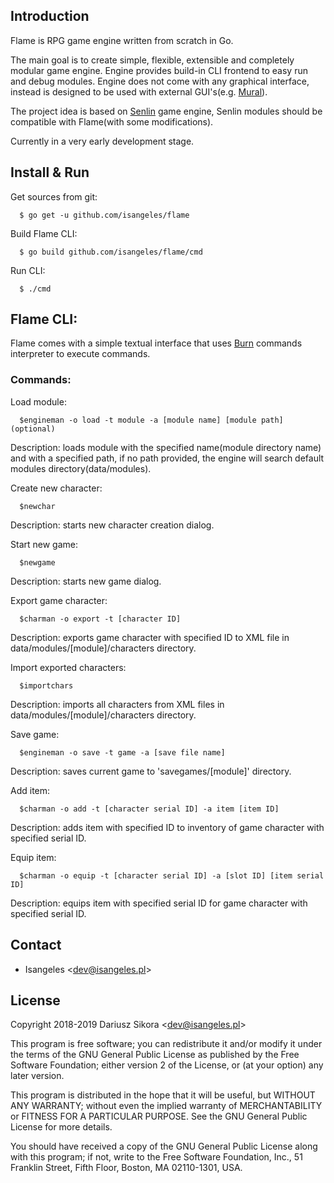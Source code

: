 ## Introduction
  Flame is RPG game engine written from scratch in Go.
  
  The main goal is to create simple, flexible, extensible and completely modular game engine. Engine provides build-in CLI frontend to easy run and debug modules. Engine does not come with any graphical interface, instead is designed to be used with external GUI's(e.g. [Mural](https://github.com/isangeles/mural)).
  
  The project idea is based on [Senlin](https://github.com/isangeles/senlin) game engine, Senlin modules should be compatible with Flame(with some modifications).
  
  Currently in a very early development stage.

## Install & Run
  Get sources from git:
```
  $ go get -u github.com/isangeles/flame
```
  Build Flame CLI:
```
  $ go build github.com/isangeles/flame/cmd
```
  Run CLI:
```
  $ ./cmd
```

## Flame CLI:
Flame comes with a simple textual interface that uses [Burn](https://github.com/isangeles/flame/cmd/burn) commands interpreter to execute commands.

### Commands:
Load module:
```
  $engineman -o load -t module -a [module name] [module path](optional)
```
Description: loads module with the specified name(module directory name) and with a specified path,
if no path provided, the engine will search default modules directory(data/modules).

Create new character:
```
  $newchar
```
Description: starts new character creation dialog.

Start new game:
```
  $newgame
```
Description: starts new game dialog.

Export game character:
```
  $charman -o export -t [character ID]
```
Description: exports game character with specified ID to XML file in
data/modules/[module]/characters directory.

Import exported characters:
```
  $importchars
```
Description: imports all characters from XML files in
data/modules/[module]/characters directory.

Save game:
```
  $engineman -o save -t game -a [save file name]
```
Description: saves current game to 'savegames/[module]' directory.

Add item:
```
  $charman -o add -t [character serial ID] -a item [item ID]
```
Description: adds item with specified ID to inventory of game character with specified serial ID.

Equip item:
```
  $charman -o equip -t [character serial ID] -a [slot ID] [item serial ID]
```
Description: equips item with specified serial ID for game character with specified serial ID.

## Contact
* Isangeles <<dev@isangeles.pl>>

## License
Copyright 2018-2019 Dariusz Sikora <<dev@isangeles.pl>>
 
This program is free software; you can redistribute it and/or modify
it under the terms of the GNU General Public License as published by
the Free Software Foundation; either version 2 of the License, or
(at your option) any later version.
 
This program is distributed in the hope that it will be useful,
but WITHOUT ANY WARRANTY; without even the implied warranty of
MERCHANTABILITY or FITNESS FOR A PARTICULAR PURPOSE.  See the
GNU General Public License for more details.
 
You should have received a copy of the GNU General Public License
along with this program; if not, write to the Free Software
Foundation, Inc., 51 Franklin Street, Fifth Floor, Boston,
MA 02110-1301, USA.
